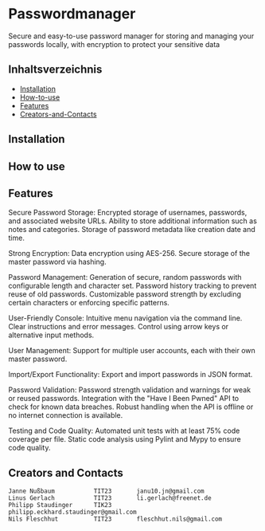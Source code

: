 # Passwordmanager

Secure and easy-to-use password manager for storing and managing your passwords locally, with encryption to protect your sensitive data

## Inhaltsverzeichnis
- [Installation](#installation)
- [How-to-use](#how-to-use)
- [Features](#features)
- [Creators-and-Contacts](#creators-and-contacts)

## Installation

## How to use

## Features
Secure Password Storage:
    Encrypted storage of usernames, passwords, and associated website URLs.
    Ability to store additional information such as notes and categories.
    Storage of password metadata like creation date and time.

Strong Encryption:
    Data encryption using AES-256.
    Secure storage of the master password via hashing.

Password Management:
    Generation of secure, random passwords with configurable length and character set.
    Password history tracking to prevent reuse of old passwords.
    Customizable password strength by excluding certain characters or enforcing specific patterns.

User-Friendly Console:
    Intuitive menu navigation via the command line.
    Clear instructions and error messages.
    Control using arrow keys or alternative input methods.

User Management:
    Support for multiple user accounts, each with their own master password.

Import/Export Functionality:
    Export and import passwords in JSON format.

Password Validation:
    Password strength validation and warnings for weak or reused passwords.
    Integration with the "Have I Been Pwned" API to check for known data breaches.
    Robust handling when the API is offline or no internet connection is available.

Testing and Code Quality:
    Automated unit tests with at least 75% code coverage per file.
    Static code analysis using Pylint and Mypy to ensure code quality.

## Creators and Contacts
    Janne Nußbaum           TIT23       janu10.jn@gmail.com
    Linus Gerlach           TIT23       li.gerlach@freenet.de
    Philipp Staudinger      TIK23       philipp.eckhard.staudinger@gmail.com
    Nils Fleschhut          TIT23       fleschhut.nils@gmail.com

    

                
